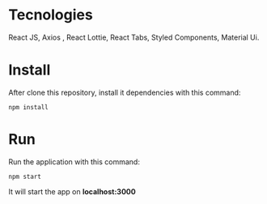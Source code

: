 # Tecnologies
React JS, Axios , React Lottie, React Tabs, Styled Components, Material Ui.



# Install

After clone this repository, install it dependencies with this command:

`npm install`



# Run

Run the application with this command:

`npm start`

It will start the app on **localhost:3000**
